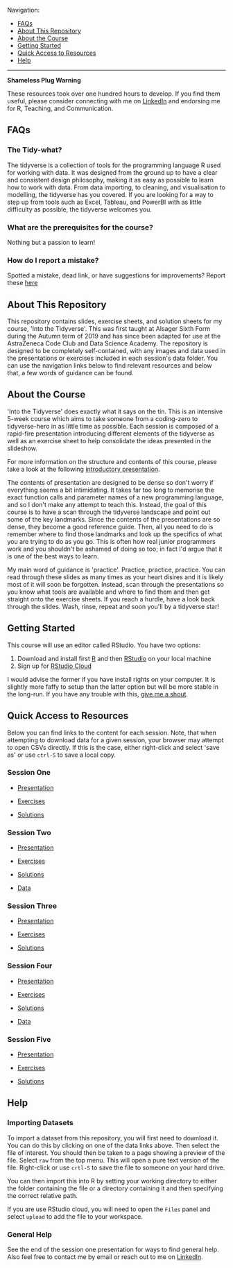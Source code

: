 Navigation:

* [FAQs](#faqs)
* [About This Repository](#about-this-repository)
* [About the Course](#about-the-course)
* [Getting Started](#about-the-course)
* [Quick Access to Resources](#quick-access-to-resources)
* [Help](#help)

***

**Shameless Plug Warning**

These resources took over one hundred hours to develop. If you find them useful, please consider connecting with me on [LinkedIn](https://www.linkedin.com/in/tim-hargreaves/) and endorsing me for R, Teaching, and Communication.

## FAQs

### The Tidy-what?

The tidyverse is a collection of tools for the programming language R used for working with data. It was designed from the ground up to have a clear and consistent design philosophy, making it as easy as possible to learn how to work with data. From data importing, to cleaning, and visualisation to modelling, the tidyverse has you covered. If you are looking for a way to step up from tools such as Excel, Tableau, and PowerBI with as little difficulty as possible, the tidyverse welcomes you.

### What are the prerequisites for the course?

Nothing but a passion to learn!

### How do I report a mistake?

Spotted a mistake, dead link, or have suggestions for improvements? Report these [here](https://github.com/THargreaves/into-the-tidyverse/issues/new)

## About This Repository

This repository contains slides, exercise sheets, and solution sheets for my course, 'Into the Tidyverse'. This was first taught at Alsager Sixth Form during the Autumn term of 2019 and has since been adapted for use at the AstraZeneca Code Club and Data Science Academy. The repository is designed to be completely self-contained, with any images and data used in the presentations or exercises included in each session's data folder. You can use the navigation links below to find relevant resources and below that, a few words of guidance can be found.

## About the Course

'Into the Tidyverse' does exactly what it says on the tin. This is an intensive 5-week course which aims to take someone from a coding-zero to tidyverse-hero in as little time as possible. Each session is composed of a rapid-fire presentation introducing different elements of the tidyverse as well as an exercise sheet to help consolidate the ideas presented in the slideshow.

For more information on the structure and contents of this course, please take a look at the following [introductory presentation](https://github.com/THargreaves/into-the-tidyverse/raw/master/Course%20Summary.pptx).

The contents of presentation are designed to be dense so don't worry if everything seems a bit intimidating. It takes far too long to memorise the exact function calls and parameter names of a new programming language, and so I don't make any attempt to teach this. Instead, the goal of this course is to have a scan through the tidyverse landscape and point out some of the key landmarks. Since the contents of the presentations are so dense, they become a good reference guide. Then, all you need to do is remember where to find those landmarks and look up the specifics of what you are trying to do as you go. This is often how real junior programmers work and you shouldn't be ashamed of doing so too; in fact I'd argue that it is one of the best ways to learn.

My main word of guidance is 'practice'. Practice, practice, practice. You can read through these slides as many times as your heart disires and it is likely most of it will soon be forgotten. Instead, scan through the presentations so you know what tools are available and where to find them and then get straight onto the exercise sheets. If you reach a hurdle, have a look back through the slides. Wash, rinse, repeat and soon you'll by a tidyverse star!

## Getting Started

This course will use an editor called RStudio. You have two options:

1. Download and install first [R](https://www.r-project.org/) and then [RStudio](https://rstudio.com/) on your local machine
2. Sign up for [RStudio Cloud](https://rstudio.cloud/)

I would advise the former if you have install rights on your computer. It is slightly more faffy to setup than the latter option but will be more stable in the long-run. If you have any trouble with this, [give me a shout](#general-help).

## Quick Access to Resources

Below you can find links to the content for each session. Note, that when attempting to download data for a given session, your browser may attempt to open CSVs directly. If this is the case, either right-click and select 'save as' or use `ctrl-S` to save a local copy.

### Session One

* [Presentation](https://izzie1234i.github.io/Into_the_Tidyverse/sessions/session_one/izzie_session_one_a&b_presentation.pptx)

* [Exercises](https://izzie1234i.github.io/Into_the_Tidyverse/sessions/session_one/session_1_exercises_izzie.nb.html)

* [Solutions](https://izzie1234i.github.io/Into_the_Tidyverse/sessions/session_one/session_1_solutions_izzie.nb.html)

### Session Two

* [Presentation](https://izzie1234i.github.io/Into_the_Tidyverse/sessions/session_two/izzie_session_two_a&b_presentation.pptx)

* [Exercises](https://izzie1234i.github.io/Into_the_Tidyverse/sessions/session_two/session_2_exercises_izzie.nb.html)

* [Solutions](https://izzie1234i.github.io/Into_the_Tidyverse/sessions/session_two/session_2_solutions_izzie.nb.html)

* [Data](https://izzie1234i.github.io/Into_the_Tidyverse/sessions/session_two/data)

### Session Three

* [Presentation](https://izzie1234i.github.io/Into_the_Tidyverse/sessions/session_three/izzie_session_three_a&b_presentation.pptx)

* [Exercises](https://izzie1234i.github.io/Into_the_Tidyverse/sessions/session_three/session_3_exercises_izzie.nb.html)

* [Solutions](https://izzie1234i.github.io/Into_the_Tidyverse/sessions/session_three/session_3_solutions_izzie.nb.html)

### Session Four

* [Presentation](https://izzie1234i.github.io/Into_the_Tidyverse/sessions/session_four/izzie_session_four_a&b_presentation.pptx)

* [Exercises](https://izzie1234i.github.io/Into_the_Tidyverse/sessions/session_four/session_4_exercises_izzie.nb.html)

* [Solutions](https://izzie1234i.github.io/Into_the_Tidyverse/sessions/session_four/session_4_solutions_izzie.nb.html)

* [Data](https://izzie1234i.github.io/Into_the_Tidyverse/sessions/session_four/data)

### Session Five

* [Presentation](https://izzie1234i.github.io/Into_the_Tidyverse/sessions/session_five/izzie_session_five_a&b_presentation.pptx)

* [Exercises](https://izzie1234i.github.io/Into_the_Tidyverse/sessions/session_five/session_5_exercises_izzie.nb.html)

* [Solutions](https://izzie1234i.github.io/Into_the_Tidyverse/sessions/session_five/session_5_solutions_izzie.nb.html)

## Help

### Importing Datasets

To import a dataset from this repository, you will first need to download it. You can do this by clicking on one of the data links above. Then select the file of interest. You should then be taken to a page showing a preview of the file. Select `raw` from the top menu. This will open a pure text version of the file. Right-click or use `crtl-S` to save the file to someone on your hard drive.

You can then import this into R by setting your working directory to either the folder containing the file or a directory containing it and then specifying the correct relative path. 

If you are use RStudio cloud, you will need to open the `Files` panel and select `upload` to add the file to your workspace.

### General Help

See the end of the session one presentation for ways to find general help. Also feel free to contact me by email or reach out to me on [LinkedIn](https://www.linkedin.com/in/tim-hargreaves/).

